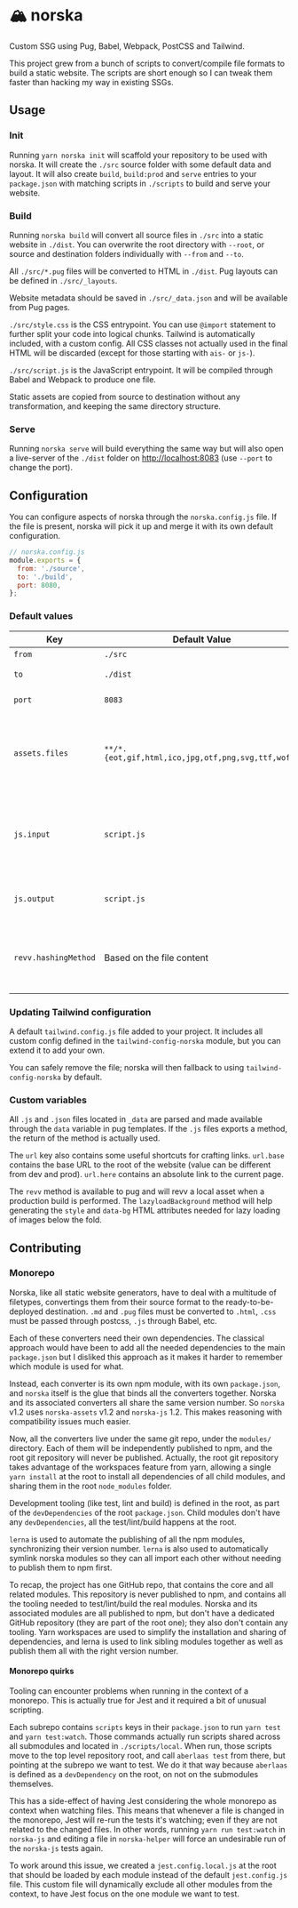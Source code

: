 # 🏔️ norska

Custom SSG using Pug, Babel, Webpack, PostCSS and Tailwind.

This project grew from a bunch of scripts to convert/compile file formats to
build a static website. The scripts are short enough so I can tweak them faster
than hacking my way in existing SSGs.

## Usage

### Init

Running `yarn norska init` will scaffold your repository to be used with norska.
It will create the `./src` source folder with some default data and layout. It
will also create `build`, `build:prod` and `serve` entries to your
`package.json` with matching scripts in `./scripts` to build and serve your
website.

### Build

Running `norska build` will convert all source files in `./src` into a static
website in `./dist`. You can overwrite the root directory with `--root`, or
source and destination folders individually with `--from` and `--to`.

All `./src/*.pug` files will be converted to HTML in `./dist`. Pug layouts can
be defined in `./src/_layouts`.

Website metadata should be saved in `./src/_data.json` and will be available
from Pug pages.

`./src/style.css` is the CSS entrypoint. You can use `@import` statement to
further split your code into logical chunks. Tailwind is automatically included,
with a custom config. All CSS classes not actually used in the final HTML will
be discarded (except for those starting with `ais-` or `js-`).

`./src/script.js` is the JavaScript entrypoint. It will be compiled through
Babel and Webpack to produce one file.

Static assets are copied from source to destination without any transformation,
and keeping the same directory structure.

### Serve

Running `norska serve` will build everything the same way but will also open a
live-server of the `./dist` folder on [http://localhost:8083][1] (use `--port`
to change the port).

## Configuration

You can configure aspects of norska through the `norska.config.js` file. If the
file is present, norska will pick it up and merge it with its own default
configuration.

```js
// norska.config.js
module.exports = {
  from: './source',
  to: './build',
  port: 8080,
};
```

### Default values

| Key                  | Default Value                                      | Description                                                                               |
| -------------------- | -------------------------------------------------- | ----------------------------------------------------------------------------------------- |
| `from`               | `./src`                                            | Source folder                                                                             |
| `to`                 | `./dist`                                           | Destination folder                                                                        |
| `port`               | `8083`                                             | Local server port                                                                         |
| `assets.files`       | `**/*.{eot,gif,html,ico,jpg,otf,png,svg,ttf,woff}` | List of files that should be copied from source to destination without any transformation |
| `js.input`           | `script.js`                                        | JavaScript entry point (relative to source) to compile through Webpack                    |
| `js.output`          | `script.js`                                        | Webpack output file (relative to destination)                                             |
| `revv.hashingMethod` | Based on the file content                          | Async method to call with the path to the file that should return the revved path         |

### Updating Tailwind configuration

A default `tailwind.config.js` file added to your project. It includes all
custom config defined in the `tailwind-config-norska` module, but you can extend
it to add your own.

You can safely remove the file; norska will then fallback to using
`tailwind-config-norska` by default.

### Custom variables

All `.js` and `.json` files located in `_data` are parsed and made available
through the `data` variable in pug templates. If the `.js` files exports
a method, the return of the method is actually used.

The `url` key also contains some useful shortcuts for crafting links. `url.base`
contains the base URL to the root of the website (value can be different from
dev and prod). `url.here` contains an absolute link to the current page.

The `revv` method is available to pug and will revv a local asset when
a production build is performed. The `lazyloadBackground` method will help
generating the `style` and `data-bg` HTML attributes needed for lazy loading of
images below the fold.

## Contributing

### Monorepo

Norska, like all static website generators, have to deal with a multitude of
filetypes, convertings them from their source format to the ready-to-be-deployed
destination. `.md` and `.pug` files must be converted to `.html`, `.css` must be
passed through postcss, `.js` through Babel, etc.

Each of these converters need their own dependencies. The classical approach
would have been to add all the needed dependencies to the main `package.json`
but I disliked this approach as it makes it harder to remember which module is
used for what.

Instead, each converter is its own npm module, with its own `package.json`, and
`norska` itself is the glue that binds all the converters together. Norska and
its associated converters all share the same version number. So `norska` v1.2
uses `norska-assets` v1.2 and `norska-js` 1.2. This makes reasoning with
compatibility issues much easier.

Now, all the converters live under the same git repo, under the `modules/`
directory. Each of them will be independently published to npm, and the root git
repository will never be published. Actually, the root git repository takes
advantage of the workspaces feature from yarn, allowing a single `yarn install`
at the root to install all dependencies of all child modules, and sharing them
in the root `node_modules` folder.

Development tooling (like test, lint and build) is defined in the root, as part
of the `devDependencies` of the root `package.json`. Child modules don't have
any `devDependencies`, all the test/lint/build happens at the root.

`lerna` is used to automate the publishing of all the npm modules, synchronizing
their version number. `lerna` is also used to automatically symlink norska
modules so they can all import each other without needing to publish them to npm
first.

To recap, the project has one GitHub repo, that contains the core and all
related modules. This repository is never published to npm, and contains all the
tooling needed to test/lint/build the real modules. Norska and its associated
modules are all published to npm, but don't have a dedicated GitHub repository
(they are part of the root one); they also don't contain any tooling. Yarn
workspaces are used to simplify the installation and sharing of dependencies,
and lerna is used to link sibling modules together as well as publish them all
with the right version number.

#### Monorepo quirks

Tooling can encounter problems when running in the context of a monorepo. This
is actually true for Jest and it required a bit of unusual scripting.

Each subrepo contains `scripts` keys in their `package.json` to run `yarn test`
and `yarn test:watch`. Those commands actually run scripts shared across all
submodules and located in `./scripts/local`. When run, those scripts move to the
top level repository root, and call `aberlaas test` from there, but pointing at
the subrepo we want to test. We do it that way because `aberlaas` is
defined as a `devDependency` on the root, on not on the submodules themselves.

This has a side-effect of having Jest considering the whole monorepo as
context when watching files. This means that whenever a file is
changed in the monorepo, Jest will re-run the tests it's watching;
even if they are not related to the changed files. In other words, running
`yarn run test:watch` in `norska-js` and editing a file in `norska-helper` will
force an undesirable run of the `norska-js` tests again.

To work around this issue, we created a `jest.config.local.js` at the root that
should be loaded by each module instead of the default `jest.config.js` file.
This custom file will dynamically exclude all other modules from the context, to
have Jest focus on the one module we want to test.

[1]: http://localhost:8083
